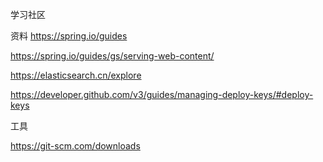 学习社区

资料
https://spring.io/guides

https://spring.io/guides/gs/serving-web-content/ 

https://elasticsearch.cn/explore

https://developer.github.com/v3/guides/managing-deploy-keys/#deploy-keys

工具

https://git-scm.com/downloads
